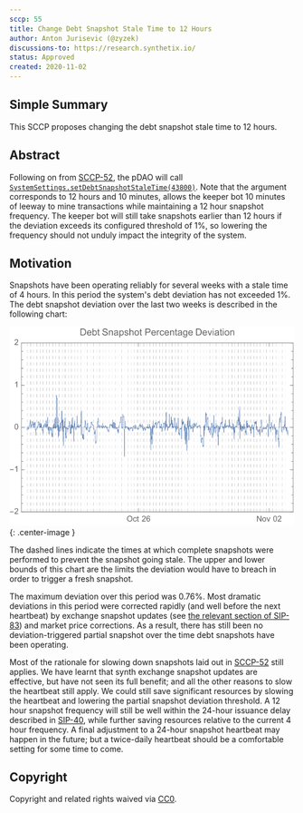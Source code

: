 ```yaml
---
sccp: 55
title: Change Debt Snapshot Stale Time to 12 Hours 
author: Anton Jurisevic (@zyzek)
discussions-to: https://research.synthetix.io/
status: Approved
created: 2020-11-02
---
```


<!--You can leave these HTML comments in your merged SCCP and delete the visible duplicate text guides, they will not appear and may be helpful to refer to if you edit it again. This is the suggested template for new SCCPs. Note that an SCCP number will be assigned by an editor. When opening a pull request to submit your SCCP, please use an abbreviated title in the filename, `sccp-draft_title_abbrev.md`. The title should be 44 characters or less.-->

## Simple Summary
<!--"If you can't explain it simply, you don't understand it well enough." Provide a simplified and layman-accessible explanation of the SCCP.-->

This SCCP proposes changing the debt snapshot stale time to 12 hours.

## Abstract
<!--A short (~200 word) description of the variable change proposed.-->

Following on from [SCCP-52](sccp-52.md), the pDAO will call [`SystemSettings.setDebtSnapshotStaleTime(43800)`](https://etherscan.io/address/0x703D37fb776A4C905e28f7Ff23C73102ce36E08B#writeContract).
Note that the argument corresponds to 12 hours and 10 minutes, allows the keeper bot 10 minutes of leeway
to mine transactions while maintaining a 12 hour snapshot frequency.
The keeper bot will still take snapshots earlier than 12 hours if the deviation exceeds its configured
threshold of 1%, so lowering the frequency should not unduly impact the integrity of the system.

## Motivation
<!--The motivation is critical for SCCPs that want to update variables within Synthetix. It should clearly explain why the existing variable is not incentive aligned. SCCP submissions without sufficient motivation may be rejected outright.-->

Snapshots have been operating reliably for several weeks with a stale time of 4 hours. In this period the system's debt
deviation has not exceeded 1%. The debt snapshot deviation over the last two weeks is described in the following chart:

![deviations](asset/sccp-55-snapshot-staleness/deviation_chart.svg){: .center-image }

The dashed lines indicate the times at which complete snapshots were performed to prevent
the snapshot going stale. The upper and lower bounds of this chart are the limits the
deviation would have to breach in order to trigger a fresh snapshot.

The maximum deviation over this period was 0.76%. Most dramatic deviations in this period were corrected rapidly
(and well before the next heartbeat) by exchange snapshot updates
(see [the relevant section of SIP-83](../sips/sip-83.md#mint-burn--exchange-debt-delta-adjustments)) and market price
corrections. As a result, there has still been no deviation-triggered partial snapshot over the time debt snapshots
have been operating.

Most of the rationale for slowing down snapshots laid out in [SCCP-52](sccp-52.md) still applies. We have learnt that
synth exchange snapshot updates are effective, but have not seen its full benefit; and all the other reasons to slow
the heartbeat still apply. We could still save significant resources by slowing the heartbeat and lowering the partial
snapshot deviation threshold. A 12 hour snapshot frequency will still be well within the 24-hour issuance delay
described in [SIP-40](../sips/sip-40.md), while further saving resources relative to the current 4 hour frequency.
A final adjustment to a 24-hour snapshot heartbeat may happen in the future;
but a twice-daily heartbeat should be a comfortable setting for some time to come.

## Copyright
Copyright and related rights waived via [CC0](https://creativecommons.org/publicdomain/zero/1.0/).
